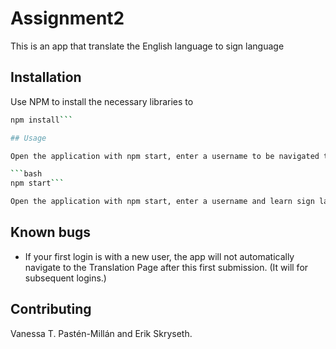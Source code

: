 # Assignment2

This is an app that translate the English language to sign language

## Installation
Use NPM to install the necessary libraries to

```bash
npm install```

## Usage

Open the application with npm start, enter a username to be navigated towards the translation page. From the translation page you can enter English phrases and it will be translated to Sign. Only got support for English characters, no Scandinavian chars, Cyrillic or other sadly.  

```bash
npm start```

Open the application with npm start, enter a username and learn sign language.

```

## Known bugs
- If your first login is with a new user, the app will not automatically navigate to the Translation Page after this first submission. (It will for subsequent logins.)

## Contributing
Vanessa T. Pastén-Millán and Erik Skryseth.
